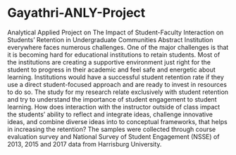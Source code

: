 # Gayathri-ANLY-Project
Analytical Applied Project on The Impact of Student-Faculty Interaction on Students’ Retention in Undergraduate Communities
Abstract
Institution everywhere faces numerous challenges. One of the major challenges is that it is becoming hard for educational institutions to retain students. Most of the institutions are creating a supportive environment just right for the student to progress in their academic and feel safe and energetic about learning. Institutions would have a successful student retention rate if they use a direct student-focused approach and are ready to invest in resources to do so. The study for my research relate exclusively with student retention and try to understand the importance of student engagement to student learning. How does interaction with the instructor outside of class impact the students’ ability to reflect and integrate ideas, challenge innovative ideas, and combine diverse ideas into to conceptual frameworks, that helps in increasing the retention? The samples were collected through course evaluation survey and National Survey of Student Engagement (NSSE) of 2013, 2015 and 2017 data from Harrisburg University. 
